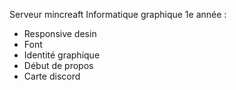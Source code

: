 Serveur mincreaft Informatique graphique 1e année :
  - Responsive desin
  - Font
  - Identité graphique
  - Début de propos
  - Carte discord
